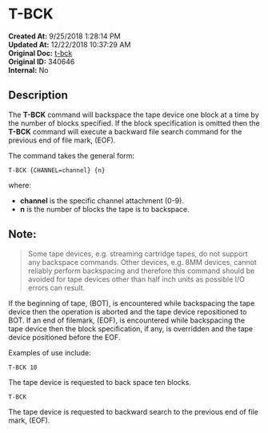 # T-BCK

**Created At:** 9/25/2018 1:28:14 PM  
**Updated At:** 12/22/2018 10:37:29 AM  
**Original Doc:** [t-bck](https://docs.jbase.com/49399-tape/t-bck)  
**Original ID:** 340646  
**Internal:** No  


## Description 

The **T-BCK** command will backspace the tape device one block at a time by the number of blocks specified. If the block specification is omitted then the **T-BCK** command will execute a backward file search command for the previous end of file mark, (EOF).

The command takes the general form:

```
T-BCK {CHANNEL=channel} {n}
```

where:

- **channel** is the specific channel attachment (0-9).
- **n** is the number of blocks the tape is to backspace.




## Note:


> Some tape devices, e.g. streaming cartridge tapes, do not support any backspace commands. Other devices, e.g. 8MM devices, cannot reliably perform backspacing and therefore this command should be avoided for tape devices other than half inch units as possible I/O errors can result.


If the beginning of tape, (BOT), is encountered while backspacing the tape device then the operation is aborted and the tape device repositioned to BOT. If an end of filemark, (EOF), is encountered while backspacing the tape device then the block specification, if any, is overridden and the tape device positioned before the EOF.



Examples of use include:

```
T-BCK 10
```

The tape device is requested to back space ten blocks.

```
T-BCK
```

The tape device is requested to backward search to the previous end of file mark, (EOF).
